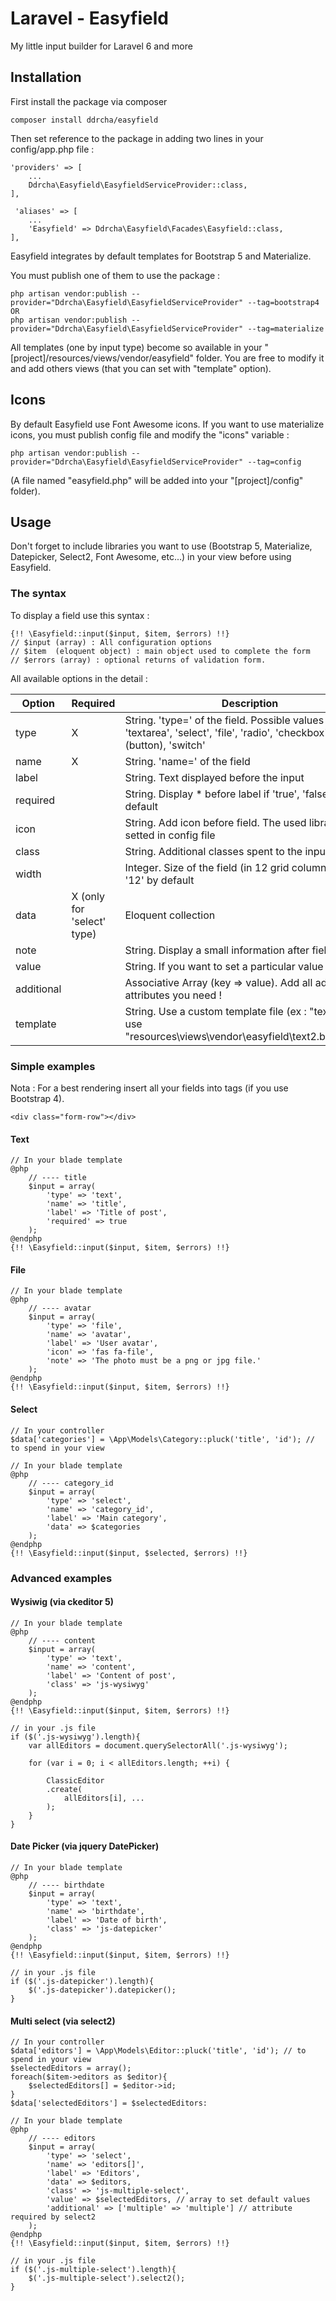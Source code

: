 # Laravel - Easyfield
My little input builder for Laravel 6 and more

## Installation ##

First install the package via composer 

```
composer install ddrcha/easyfield
```

Then set reference to the package in adding two lines in your config/app.php file : 

```
'providers' => [
	...
	Ddrcha\Easyfield\EasyfieldServiceProvider::class,
],

 'aliases' => [
	...
	'Easyfield' => Ddrcha\Easyfield\Facades\Easyfield::class,
],
```

Easyfield integrates by default templates for Bootstrap 5 and Materialize.

You must publish one of them to use the package : 

```
php artisan vendor:publish --provider="Ddrcha\Easyfield\EasyfieldServiceProvider" --tag=bootstrap4
OR
php artisan vendor:publish --provider="Ddrcha\Easyfield\EasyfieldServiceProvider" --tag=materialize
```

All templates (one by input type) become so available in your "[project]/resources/views/vendor/easyfield" folder. You are free to modify it and add others views (that you can set with "template" option).


## Icons ##

By default Easyfield use Font Awesome icons. If you want to use materialize icons, you must publish config file and modify the "icons" variable : 

```
php artisan vendor:publish --provider="Ddrcha\Easyfield\EasyfieldServiceProvider" --tag=config
```

(A file named "easyfield.php" will be added into your "[project]/config" folder).



## Usage ##

Don't forget to include libraries you want to use (Bootstrap 5, Materialize, Datepicker, Select2, Font Awesome, etc...) in your view before using Easyfield.

### The syntax ###

To display a field use this syntax : 
```
{!! \Easyfield::input($input, $item, $errors) !!}
// $input (array) : All configuration options
// $item  (eloquent object) : main object used to complete the form
// $errors (array) : optional returns of validation form.
```

All available options in the detail : 

| Option | Required | Description |
| --- | --- | --- |
| type | X | String. 'type=' of the field. Possible values : 'text', 'textarea', 'select', 'file', 'radio', 'checkbox', 'submit' (button), 'switch' |
| name | X | String. 'name=' of the field |
| label |  | String. Text displayed before the input |
| required |  | String. Display * before label if 'true', 'false' by default |
| icon |  | String. Add icon before field. The used library can be setted in config file |
| class |  | String. Additional classes spent to the input field |
| width |  | Integer. Size of the field (in 12 grid columns layout). '12' by default |
| data | X (only for 'select' type) | Eloquent collection |
| note |  | String. Display a small information after field |
| value |  | String. If you want to set a particular value by default |
| additional |  | Associative Array (key => value). Add all additional attributes you need ! |
| template |  | String. Use a custom template file (ex : "text2" will use "resources\views\vendor\easyfield\text2.blade.php") |

### Simple examples ###

Nota : For a best rendering insert all your fields into tags (if you use Bootstrap 4).
```
<div class="form-row"></div>
```

#### Text ####

```
// In your blade template
@php
	// ---- title
	$input = array(
		'type' => 'text',
		'name' => 'title',
		'label' => 'Title of post',
		'required' => true
	);
@endphp
{!! \Easyfield::input($input, $item, $errors) !!}		
```

#### File ####

```
// In your blade template
@php
	// ---- avatar
	$input = array(
		'type' => 'file',
		'name' => 'avatar',
		'label' => 'User avatar',
		'icon' => 'fas fa-file',
		'note' => 'The photo must be a png or jpg file.'
	);
@endphp
{!! \Easyfield::input($input, $item, $errors) !!}		
```

#### Select ####

```
// In your controller
$data['categories'] = \App\Models\Category::pluck('title', 'id'); // to spend in your view

// In your blade template
@php
	// ---- category_id
	$input = array(
		'type' => 'select',
		'name' => 'category_id',
		'label' => 'Main category',
		'data' => $categories
	);
@endphp
{!! \Easyfield::input($input, $selected, $errors) !!}
```


### Advanced examples ###

#### Wysiwig (via ckeditor 5) ####
```
// In your blade template
@php
	// ---- content
	$input = array(
		'type' => 'text',
		'name' => 'content',
		'label' => 'Content of post',
		'class' => 'js-wysiwyg' 
	);
@endphp
{!! \Easyfield::input($input, $item, $errors) !!}	

// in your .js file
if ($('.js-wysiwyg').length){
	var allEditors = document.querySelectorAll('.js-wysiwyg');
		
	for (var i = 0; i < allEditors.length; ++i) {
		
		ClassicEditor
		.create(
			allEditors[i], ...
		);
	}
}
```

#### Date Picker (via jquery DatePicker) ####
```
// In your blade template
@php
	// ---- birthdate
	$input = array(
		'type' => 'text',
		'name' => 'birthdate',
		'label' => 'Date of birth',
		'class' => 'js-datepicker' 
	);
@endphp
{!! \Easyfield::input($input, $item, $errors) !!}	

// in your .js file
if ($('.js-datepicker').length){
	$('.js-datepicker').datepicker();
}
```

#### Multi select (via select2) ####
```
// In your controller
$data['editors'] = \App\Models\Editor::pluck('title', 'id'); // to spend in your view
$selectedEditors = array();
foreach($item->editors as $editor){
	$selectedEditors[] = $editor->id;
}
$data['selectedEditors'] = $selectedEditors:

// In your blade template
@php
	// ---- editors
	$input = array(
		'type' => 'select',
		'name' => 'editors[]',
		'label' => 'Editors',
		'data' => $editors,
		'class' => 'js-multiple-select',
		'value' => $selectedEditors, // array to set default values
		'additional' => ['multiple' => 'multiple'] // attribute required by select2
	);
@endphp
{!! \Easyfield::input($input, $item, $errors) !!}	

// in your .js file
if ($('.js-multiple-select').length){
	$('.js-multiple-select').select2();
}

```
